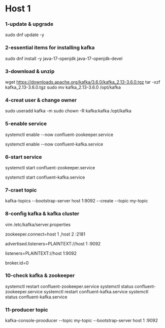 # Host 1


### 1-update & upgrade

sudo dnf update -y

### 2-essential items for installing kafka
sudo dnf install -y java-17-openjdk java-17-openjdk-devel



### 3-download & unzip
wget https://downloads.apache.org/kafka/3.6.0/kafka_2.13-3.6.0.tgz
tar -xzf kafka_2.13-3.6.0.tgz
sudo mv kafka_2.13-3.6.0 /opt/kafka

### 4-creat user & change owner

sudo useradd kafka -m
sudo chown -R kafka:kafka /opt/kafka

### 5-enable service

systemctl enable --now confluent-zookeeper.service

systemctl enable --now confluent-kafka.service

### 6-start service

systemctl start confluent-zookeeper.service

systemctl start confluent-kafka.service

### 7-craet topic
kafka-topics --bootstrap-server host 1:9092 --create --topic my-topic




### 8-config kafka & kafka cluster
vim /etc/kafka/server.properties

zookeeper.connect=host 1 ,host 2 :2181

advertised.listeners=PLAINTEXT://host 1 :9092

listeners=PLAINTEXT://host 1:9092

broker.id=0

### 10-check kafka & zookeeper
systemctl restart confluent-zookeeper.service
systemctl status confluent-zookeeper.service
systemctl restart confluent-kafka.service
systemctl status confluent-kafka.service

### 11-producer topic

kafka-console-prooducer --topic my-topic --bootstrap-server host 1 :9092
